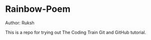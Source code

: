 # Rainbow-Poem
Author: Ruksh

This is a repo for trying out The Coding Train Git and GitHub tutorial.
